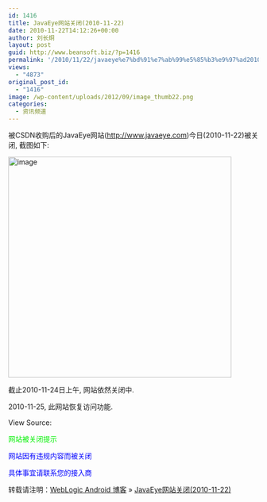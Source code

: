 ```yaml
---
id: 1416
title: JavaEye网站关闭(2010-11-22)
date: 2010-11-22T14:12:26+00:00
author: 刘长炯
layout: post
guid: http://www.beansoft.biz/?p=1416
permalink: '/2010/11/22/javaeye%e7%bd%91%e7%ab%99%e5%85%b3%e9%97%ad2010-11-22/'
views:
  - "4873"
original_post_id:
  - "1416"
image: /wp-content/uploads/2012/09/image_thumb22.png
categories:
  - 资讯频道
---
```

被CSDN收购后的JavaEye网站(<http://www.javaeye.com>)今日(2010-11-22)被关闭, 截图如下:

[<img style="background-image:none;padding-left:0;padding-right:0;display:inline;padding-top:0;border-width:0;" title="image" src="http://www.beansoft.biz/wp-content/uploads/2010/11/image_thumb2.png" border="0" alt="image" width="449" height="445" />](http://www.beansoft.biz/wp-content/uploads/2010/11/image2.png)

截止2010-11-24日上午, 网站依然关闭中.

2010-11-25, 此网站恢复访问功能.

View Source:

<html>

<head>

<meta http-equiv=&#8221;Content-Language&#8221; content=&#8221;zh-cn&#8221;>

<meta http-equiv=&#8221;Content-Type&#8221; content=&#8221;text/html; charset=gb2312&#8243;>

<title>网站被关闭提示</title>

</head>

<body>

<p> </p>

<p align=&#8221;center&#8221;><font face=&#8221;方正美黑简体&#8221; size=&#8221;7&#8243; color=&#8221;#FF0000&#8243;>网站被关闭提示</font></p>

<p> </p>

<p align=&#8221;center&#8221;><font face=&#8221;方正行楷简体&#8221; size=&#8221;6&#8243; color=&#8221;#0000FF&#8221;>网站因有违规内容而被关闭</font></p>

<p align=&#8221;center&#8221;><font face=&#8221;方正行楷简体&#8221; size=&#8221;6&#8243; color=&#8221;#0000FF&#8221;>具体事宜请联系您的接入商</font></p>

</body>

</html>

转载请注明：[WebLogic Android 博客](http://www.beansoft.biz) &raquo; [JavaEye网站关闭(2010-11-22)](http://www.beansoft.biz/2010/11/22/javaeye%e7%bd%91%e7%ab%99%e5%85%b3%e9%97%ad2010-11-22/)